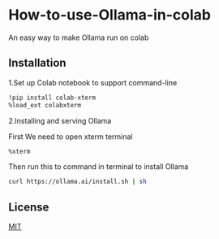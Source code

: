 # How-to-use-Ollama-in-colab
An easy way to make Ollama run on colab
## Installation
1.Set up Colab notebook to support command-line

```bash
!pip install colab-xterm
%load_ext colabxterm
```

2.Installing and serving Ollama

  First We need to open xterm terminal
```bash
%xterm
```
  Then run this to command in terminal to install Ollama
```bash
curl https://ollama.ai/install.sh | sh
```
## License

[MIT](https://choosealicense.com/licenses/mit/)

